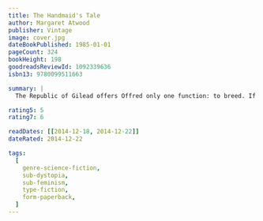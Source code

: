 ```yaml
---
title: The Handmaid's Tale
author: Margaret Atwood
publisher: Vintage
image: cover.jpg
dateBookPublished: 1985-01-01
pageCount: 324
bookHeight: 198
goodreadsReviewId: 1092339636
isbn13: 9780099511663

summary: |
  The Republic of Gilead offers Offred only one function: to breed. If she deviates, she will, like dissenters, be hanged at the wall or sent out to die slowly of radiation sickness. But even a repressive state cannot obliterate desire – neither Offred's nor that of the two men on which her future hangs. Brilliantly conceived and executed, this powerful evocation of twenty-first-century America gives full rein to Margaret Atwood's devastating irony, wit and astute perception.

rating5: 5
rating7: 6

readDates: [[2014-12-18, 2014-12-22]]
dateRated: 2014-12-22

tags:
  [
    genre-science-fiction,
    sub-dystopia,
    sub-feminism,
    type-fiction,
    form-paperback,
  ]
---
```

